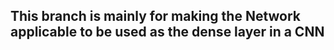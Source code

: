 ## This branch is mainly for making the Network applicable to be used as the dense layer in a CNN


